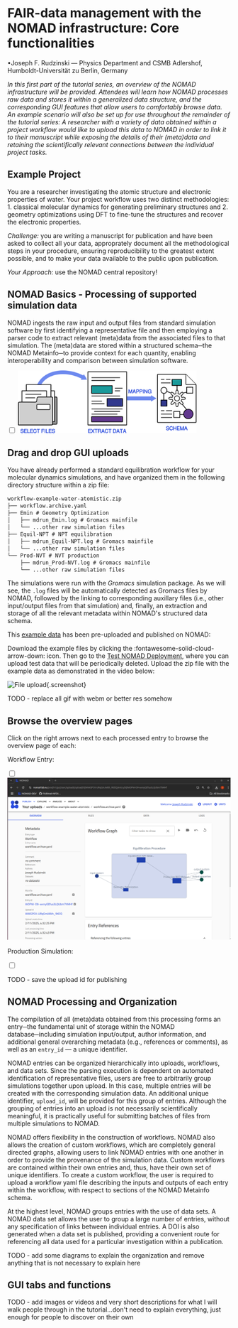 # FAIR-data management with the NOMAD infrastructure: Core functionalities

•Joseph F. Rudzinski — Physics Department and CSMB Adlershof, Humboldt-Universität zu Berlin, Germany

*In this first part of the tutorial series, an overview of the NOMAD infrastructure will be provided. Attendees will learn how NOMAD processes raw data and stores it within a generalized data structure, and the corresponding GUI features that allow users to comfortably browse data. An example scenario will also be set up for use throughout the remainder of the tutorial series: A researcher with a variety of data obtained within a project workflow would like to upload this data to NOMAD in order to link it to their manuscript while exposing the details of their (meta)data and retaining the scientifically relevant connections between the individual project tasks.*

## Example Project

You are a researcher investigating the atomic structure and electronic properties of water. Your project workflow uses two distinct methodologies: 1. classical molecular dynamics for generating preliminary structures and 2. geometry optimizations using DFT to fine-tune the structures and recover the electronic properties.


*Challenge:* you are writing a manuscript for publication and have been asked to collect all your data, approprately document all the methodological steps in your procedure, ensuring reproducibility to the greatest extent possible, and to make your data available to the public upon publication.

*Your Approach:* use the NOMAD central repository!

## NOMAD Basics - Processing of supported simulation data

NOMAD ingests the raw input and output files from standard simulation software by first identifying a representative file and then employing a parser code to extract relevant (meta)data from the associated files to that simulation. The (meta)data are stored within a structured schema─the NOMAD Metainfo─to provide context for each quantity, enabling interoperability and comparison between simulation software.

<div class="click-zoom">
    <label>
        <input type="checkbox">
        <img src="../assets/parsing_illustration.png" alt="" width="80%" title="Click to zoom in">
    </label>
</div>

## Drag and drop GUI uploads

You have already performed a standard equilibration workflow for your molecular dynamics simulations, and have organized them in the following directory structure within a zip file:

```
workflow-example-water-atomistic.zip
├── workflow.archive.yaml
├── Emin # Geometry Optimization
│   ├── mdrun_Emin.log # Gromacs mainfile
│   └── ...other raw simulation files
├── Equil-NPT # NPT equilibration
│   ├── mdrun_Equil-NPT.log # Gromacs mainfile
│   └── ...other raw simulation files
└── Prod-NVT # NVT production
    ├── mdrun_Prod-NVT.log # Gromacs mainfile
    └── ...other raw simulation files
```

The simulations were run with the *Gromacs* simulation package. As we will see, the `.log` files will be automatically detected as Gromacs files by NOMAD, followed by the linking to corresponding auxillary files (i.e., other input/output files from that simulation) and, finally, an extraction and storage of all the relevant metadata within NOMAD's structured data schema.

This [example data](https://nomad-lab.eu/prod/v1/gui/user/uploads/upload/id/WWGPCK-URqGmJWkh_9tElQ) has been pre-uploaded and published on NOMAD:

Download the example files by clicking the :fontawesome-solid-cloud-arrow-down: icon. Then go to the [Test NOMAD Deployment](https://nomad-lab.eu/prod/v1/test/gui/search/entries), where you can upload test data that will be periodically deleted. Upload the zip file with the example data as demonstrated in the video below:

![File upload](assets/upload.gif){.screenshot}

TODO - replace all gif with webm or better res somehow


## Browse the overview pages

Click on the right arrows next to each processed entry to browse the overview page of each:

Workflow Entry:

<div class="click-zoom">
    <label>
        <input type="checkbox">
        <img src="../assets/md-upload-workflow.png" alt="" width="100%" title="Click to zoom in">
    </label>
</div>

Production Simulation:

<div class="click-zoom">
    <label>
        <input type="checkbox">
        <img src="../assets/md-upload-prod.gif" alt="" width="100%" title="Click to zoom in">
    </label>
</div>



TODO - save the upload id for publishing



## NOMAD Processing and Organization

The compilation of all (meta)data obtained from this processing forms an entry─the fundamental unit of storage within the NOMAD database─including simulation input/output, author information, and additional general overarching metadata (e.g., references or comments), as well as an `entry_id` &mdash; a unique identifier.

NOMAD entries can be organized hierarchically into uploads, workflows, and data sets. Since the parsing execution is dependent on automated identification of representative files, users are free to arbitrarily group simulations together upon upload. In this case, multiple entries will be created with the corresponding simulation data. An additional unique identifier, `upload_id`, will be provided for this group of entries. Although the grouping of entries into an upload is not necessarily scientifically meaningful, it is practically useful for submitting batches of files from multiple simulations to NOMAD.

NOMAD offers flexibility in the construction of workflows. NOMAD also allows the creation of custom workflows, which are completely general directed graphs, allowing users to link NOMAD entries with one another in order to provide the provenance of the simulation data. Custom workflows are contained within their own entries and, thus, have their own set of unique identifiers. To create a custom workflow, the user is required to upload a workflow yaml file describing the inputs and outputs of each entry within the workflow, with respect to sections of the NOMAD Metainfo schema.

At the highest level, NOMAD groups entries with the use of data sets. A NOMAD data set allows the user to group a large number of entries, without any specification of links between individual entries. A DOI is also generated when a data set is published, providing a convenient route for referencing all data used for a particular investigation within a publication.

TODO - add some diagrams to explain the organization and remove anything that is not necessary to explain here


## GUI tabs and functions

TODO - add images or videos and very short descriptions for what I will walk people through in the tutorial...don't need to explain everything, just enough for people to discover on their own




